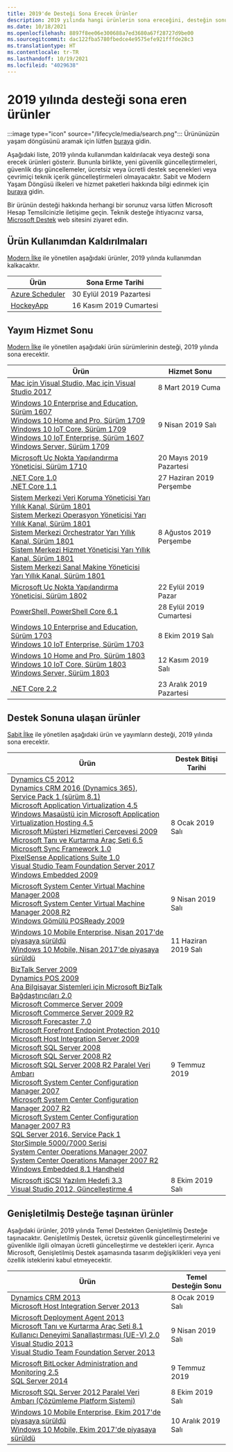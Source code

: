 ```yaml
---
title: 2019'de Desteği Sona Erecek Ürünler
description: 2019 yılında hangi ürünlerin sona ereceğini, desteğin sonuna ulaşacağını veya temel destekten genişletilmiş desteğe geçeceğini öğrenin.
ms.date: 10/18/2021
ms.openlocfilehash: 8897f8ee06e300688a7ed3680a67f28727d9be00
ms.sourcegitcommit: dac122fba5780fbedce4e9575efe921fffde28c3
ms.translationtype: HT
ms.contentlocale: tr-TR
ms.lasthandoff: 10/19/2021
ms.locfileid: "4029638"
---
```

# <a name="products-ending-support-in-2019"></a>2019 yılında desteği sona eren ürünler

:::image type="icon" source="/lifecycle/media/search.png":::
Ürününüzün yaşam döngüsünü aramak için lütfen [buraya](/lifecycle/products/) gidin.

Aşağıdaki liste, 2019 yılında kullanımdan kaldırılacak veya desteği sona erecek ürünleri gösterir. Bununla birlikte, yeni güvenlik güncelleştirmeleri, güvenlik dışı güncellemeler, ücretsiz veya ücretli destek seçenekleri veya çevrimiçi teknik içerik güncelleştirmeleri olmayacaktır. Sabit ve Modern Yaşam Döngüsü ilkeleri ve hizmet paketleri hakkında bilgi edinmek için [buraya](/lifecycle/overview/product-end-of-support-overview) gidin.

Bir ürünün desteği hakkında herhangi bir sorunuz varsa lütfen Microsoft Hesap Temsilcinizle iletişime geçin. Teknik desteğe ihtiyacınız varsa, [Microsoft Destek](https://support.microsoft.com/contactus/?ws=support) web sitesini ziyaret edin.

## <a name="product-retirements"></a>Ürün Kullanımdan Kaldırılmaları

[Modern İlke](/lifecycle/policies/modern) ile yönetilen aşağıdaki ürünler, 2019 yılında kullanımdan kalkacaktır.

| Ürün | Sona Erme Tarihi |
| --- | --- |
| [Azure Scheduler](/lifecycle/products/azure-scheduler?branch=live)<br> | 30 Eylül 2019 Pazartesi |
| [HockeyApp](/lifecycle/products/hockeyapp?branch=live)<br> | 16 Kasım 2019 Cumartesi |


## <a name="release-end-of-servicing"></a>Yayım Hizmet Sonu

[Modern İlke](/lifecycle/policies/modern) ile yönetilen aşağıdaki ürün sürümlerinin desteği, 2019 yılında sona erecektir.

| Ürün | Hizmet Sonu |
| --- | --- |
| [Mac için Visual Studio, Mac için Visual Studio 2017](/lifecycle/products/visual-studio-for-mac?branch=live)<br> | 8 Mart 2019 Cuma |
| [Windows 10 Enterprise and Education, Sürüm 1607](/lifecycle/products/windows-10-enterprise-and-education?branch=live)<br>[Windows 10 Home and Pro, Sürüm 1709](/lifecycle/products/windows-10-home-and-pro?branch=live)<br>[Windows 10 IoT Core, Sürüm 1709](/lifecycle/products/windows-10-iot-core?branch=live)<br>[Windows 10 IoT Enterprise, Sürüm 1607](/lifecycle/products/windows-10-iot-enterprise?branch=live)<br>[Windows Server, Sürüm 1709](/lifecycle/products/windows-server?branch=live)<br> | 9 Nisan 2019 Salı |
| [Microsoft Uç Nokta Yapılandırma Yöneticisi, Sürüm 1710](/lifecycle/products/microsoft-endpoint-configuration-manager?branch=live)<br> | 20 Mayıs 2019 Pazartesi |
| [.NET Core 1.0](/lifecycle/products/microsoft-net-and-net-core?branch=live)<br>[.NET Core 1.1](/lifecycle/products/microsoft-net-and-net-core?branch=live)<br> | 27 Haziran 2019 Perşembe |
| [Sistem Merkezi Veri Koruma Yöneticisi Yarı Yıllık Kanal, Sürüm 1801](/lifecycle/products/system-center-data-protection-manager-semi-annual-channel?branch=live)<br>[Sistem Merkezi Operasyon Yöneticisi Yarı Yıllık Kanal, Sürüm 1801](/lifecycle/products/system-center-operations-manager-semi-annual-channel?branch=live)<br>[Sistem Merkezi Orchestrator Yarı Yıllık Kanal, Sürüm 1801](/lifecycle/products/system-center-orchestrator-semi-annual-channel?branch=live)<br>[Sistem Merkezi Hizmet Yöneticisi Yarı Yıllık Kanal, Sürüm 1801](/lifecycle/products/system-center-service-manager-semi-annual-channel?branch=live)<br>[Sistem Merkezi Sanal Makine Yöneticisi Yarı Yıllık Kanal, Sürüm 1801](/lifecycle/products/system-center-virtual-machine-manager-semi-annual-channel?branch=live)<br> | 8 Ağustos 2019 Perşembe |
| [Microsoft Uç Nokta Yapılandırma Yöneticisi, Sürüm 1802](/lifecycle/products/microsoft-endpoint-configuration-manager?branch=live)<br> | 22 Eylül 2019 Pazar |
| [PowerShell, PowerShell Core 6.1](/lifecycle/products/powershell?branch=live)<br> | 28 Eylül 2019 Cumartesi |
| [Windows 10 Enterprise and Education, Sürüm 1703](/lifecycle/products/windows-10-enterprise-and-education?branch=live)<br>[Windows 10 IoT Enterprise, Sürüm 1703](/lifecycle/products/windows-10-iot-enterprise?branch=live)<br> | 8 Ekim 2019 Salı |
| [Windows 10 Home and Pro, Sürüm 1803](/lifecycle/products/windows-10-home-and-pro?branch=live)<br>[Windows 10 IoT Core, Sürüm 1803](/lifecycle/products/windows-10-iot-core?branch=live)<br>[Windows Server, Sürüm 1803](/lifecycle/products/windows-server?branch=live)<br> | 12 Kasım 2019 Salı |
| [.NET Core 2.2](/lifecycle/products/microsoft-net-and-net-core?branch=live)<br> | 23 Aralık 2019 Pazartesi |


## <a name="products-reaching-end-of-support"></a>Destek Sonuna ulaşan ürünler

[Sabit İlke](/lifecycle/policies/fixed) ile yönetilen aşağıdaki ürün ve yayımların desteği, 2019 yılında sona erecektir.

| Ürün | Destek Bitişi Tarihi |
| --- | --- |
| [Dynamics C5 2012](/lifecycle/products/dynamics-c5-2012?branch=live)<br>[Dynamics CRM 2016 (Dynamics 365), Service Pack 1 (sürüm 8.1)](/lifecycle/products/dynamics-crm-2016-dynamics-365?branch=live)<br>[Microsoft Application Virtualization 4.5](/lifecycle/products/microsoft-application-virtualization-45?branch=live)<br>[Windows Masaüstü için Microsoft Application Virtualization Hosting 4.5](/lifecycle/products/microsoft-application-virtualization-hosting-45?branch=live)<br>[Microsoft Müşteri Hizmetleri Çerçevesi 2009](/lifecycle/products/microsoft-customer-care-framework-2009?branch=live)<br>[Microsoft Tanı ve Kurtarma Araç Seti 6.5](/lifecycle/products/microsoft-diagnostics-and-recovery-toolset-65?branch=live)<br>[Microsoft Sync Framework 1.0](/lifecycle/products/microsoft-sync-framework-10?branch=live)<br>[PixelSense Applications Suite 1.0](/lifecycle/products/pixelsense-applications-suite-10?branch=live)<br>[Visual Studio Team Foundation Server 2017](/lifecycle/products/visual-studio-team-foundation-server-2017?branch=live)<br>[Windows Embedded 2009](/lifecycle/products/windows-embedded-2009?branch=live)<br> | 8 Ocak 2019 Salı |
| [Microsoft System Center Virtual Machine Manager 2008](/lifecycle/products/microsoft-system-center-virtual-machine-manager-2008?branch=live)<br>[Microsoft System Center Virtual Machine Manager 2008 R2](/lifecycle/products/microsoft-system-center-virtual-machine-manager-2008-r2?branch=live)<br>[Windows Gömülü POSReady 2009](/lifecycle/products/windows-embedded-posready-2009?branch=live)<br> | 9 Nisan 2019 Salı |
| [Windows 10 Mobile Enterprise, Nisan 2017'de piyasaya sürüldü](/lifecycle/products/windows-10-mobile-enterprise-released-in-april-2017?branch=live)<br>[Windows 10 Mobile, Nisan 2017'de piyasaya sürüldü](/lifecycle/products/windows-10-mobile-released-in-april-2017?branch=live)<br> | 11 Haziran 2019 Salı |
| [BizTalk Server 2009](/lifecycle/products/biztalk-server-2009?branch=live)<br>[Dynamics POS 2009](/lifecycle/products/dynamics-pos-2009?branch=live)<br>[Ana Bilgisayar Sistemleri için Microsoft BizTalk Bağdaştırıcıları 2.0](/lifecycle/products/microsoft-biztalk-adapters-for-host-systems-20?branch=live)<br>[Microsoft Commerce Server 2009](/lifecycle/products/microsoft-commerce-server-2009?branch=live)<br>[Microsoft Commerce Server 2009 R2](/lifecycle/products/microsoft-commerce-server-2009-r2?branch=live)<br>[Microsoft Forecaster 7.0](/lifecycle/products/microsoft-forecaster-70?branch=live)<br>[Microsoft Forefront Endpoint Protection 2010](/lifecycle/products/microsoft-forefront-endpoint-protection-2010?branch=live)<br>[Microsoft Host Integration Server 2009](/lifecycle/products/microsoft-host-integration-server-2009?branch=live)<br>[Microsoft SQL Server 2008](/lifecycle/products/microsoft-sql-server-2008?branch=live)<br>[Microsoft SQL Server 2008 R2](/lifecycle/products/microsoft-sql-server-2008-r2?branch=live)<br>[Microsoft SQL Server 2008 R2 Paralel Veri Ambarı](/lifecycle/products/microsoft-sql-server-2008-r2-parallel-data-warehouse?branch=live)<br>[Microsoft System Center Configuration Manager 2007](/lifecycle/products/microsoft-system-center-configuration-manager-2007?branch=live)<br>[Microsoft System Center Configuration Manager 2007 R2](/lifecycle/products/microsoft-system-center-configuration-manager-2007-r2?branch=live)<br>[Microsoft System Center Configuration Manager 2007 R3](/lifecycle/products/microsoft-system-center-configuration-manager-2007-r3?branch=live)<br>[SQL Server 2016, Service Pack 1](/lifecycle/products/sql-server-2016?branch=live)<br>[StorSimple 5000/7000 Serisi](/lifecycle/products/storsimple-50007000-series?branch=live)<br>[System Center Operations Manager 2007](/lifecycle/products/system-center-operations-manager-2007?branch=live)<br>[System Center Operations Manager 2007 R2](/lifecycle/products/system-center-operations-manager-2007-r2?branch=live)<br>[Windows Embedded 8.1 Handheld](/lifecycle/products/windows-embedded-81-handheld?branch=live)<br> | 9 Temmuz 2019 |
| [Microsoft iSCSI Yazılım Hedefi 3.3](/lifecycle/products/microsoft-iscsi-software-target-33?branch=live)<br>[Visual Studio 2012, Güncelleştirme 4](/lifecycle/products/visual-studio-2012?branch=live)<br> | 8 Ekim 2019 Salı |


## <a name="products-moving-to-extended-support"></a>Genişletilmiş Desteğe taşınan ürünler

Aşağıdaki ürünler, 2019 yılında Temel Destekten Genişletilmiş Desteğe taşınacaktır. Genişletilmiş Destek, ücretsiz güvenlik güncelleştirmelerini ve güvenlikle ilgili olmayan ücretli güncelleştirme ve destekleri içerir. Ayrıca Microsoft, Genişletilmiş Destek aşamasında tasarım değişiklikleri veya yeni özellik isteklerini kabul etmeyecektir.

| Ürün | Temel Desteğin Sonu |
| --- | --- |
| [Dynamics CRM 2013](/lifecycle/products/dynamics-crm-2013?branch=live)<br>[Microsoft Host Integration Server 2013](/lifecycle/products/microsoft-host-integration-server-2013?branch=live)<br> | 8 Ocak 2019 Salı |
| [Microsoft Deployment Agent 2013](/lifecycle/products/microsoft-deployment-agent-2013?branch=live)<br>[Microsoft Tanı ve Kurtarma Araç Seti 8.1](/lifecycle/products/microsoft-diagnostics-and-recovery-toolset-81?branch=live)<br>[Kullanıcı Deneyimi Sanallaştırması (UE-V) 2.0](/lifecycle/products/user-experience-virtualization-uev-20?branch=live)<br>[Visual Studio 2013](/lifecycle/products/visual-studio-2013?branch=live)<br>[Visual Studio Team Foundation Server 2013](/lifecycle/products/visual-studio-team-foundation-server-2013?branch=live)<br> | 9 Nisan 2019 Salı |
| [Microsoft BitLocker Administration and Monitoring 2.5](/lifecycle/products/microsoft-bitlocker-administration-and-monitoring-25?branch=live)<br>[SQL Server 2014](/lifecycle/products/sql-server-2014?branch=live)<br> | 9 Temmuz 2019 |
| [Microsoft SQL Server 2012 Paralel Veri Ambarı (Çözümleme Platform Sistemi)](/lifecycle/products/microsoft-sql-server-2012-parallel-data-warehouse-analytics-platform-system?branch=live)<br> | 8 Ekim 2019 Salı |
| [Windows 10 Mobile Enterprise, Ekim 2017'de piyasaya sürüldü](/lifecycle/products/windows-10-mobile-enterprise-released-in-october-2017?branch=live)<br>[Windows 10 Mobile, Ekim 2017'de piyasaya sürüldü](/lifecycle/products/windows-10-mobile-released-in-october-2017?branch=live)<br> | 10 Aralık 2019 Salı |
